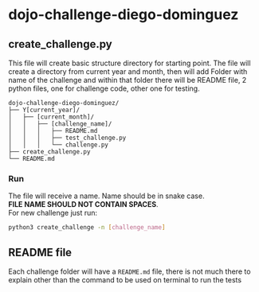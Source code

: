 # dojo-challenge-diego-dominguez
## create_challenge.py
This file will create basic structure directory for starting point.
The file will create a directory from current year and month, then will add Folder with name of the challenge and within that folder there will be README file, 2 python files, one for challenge code, other one for testing.
```
dojo-challenge-diego-dominguez/
├── Y[current_year]/
│   ├── [current_month]/
│   │   ├── [challenge_name]/
│   │   │   ├── README.md
│   │   │   ├── test_challenge.py
│   │   │   └── challenge.py
├── create_challenge.py
└── README.md
```

### Run
The file will receive a name. Name should be in snake case.<br>
<b>FILE NAME SHOULD NOT CONTAIN SPACES</b>. <br>
For new challenge just run:
```sh
python3 create_challenge -n [challenge_name]
```

## README file
Each challenge folder will have a `README.md` file, there is not much there to explain other than the command to be used on terminal to run the tests
